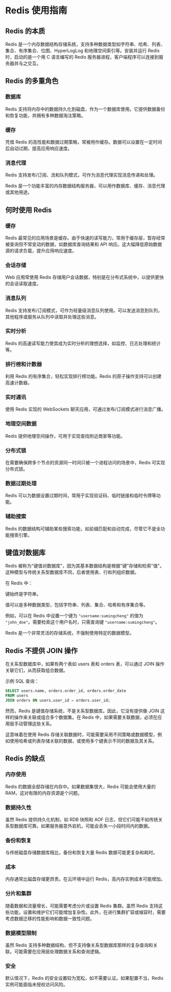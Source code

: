 # Redis 使用指南

## Redis 的本质

Redis 是一个内存数据结构存储系统，支持多种数据类型如字符串、哈希、列表、集合、有序集合、位图、HyperLogLog 和地理空间索引等。安装并运行 Redis 时，启动的是一个用 C 语言编写的 Redis 服务器进程，客户端程序可以连接到服务器并与之交互。

## Redis 的多重角色

### 数据库

Redis 支持将内存中的数据持久化到磁盘，作为一个数据库使用。它提供数据备份和恢复功能，并拥有多种数据淘汰策略。

### 缓存

凭借 Redis 的高性能和数据过期策略，常被用作缓存。数据可以设置在一定时间后自动过期，提高应用响应速度。

### 消息代理

Redis 支持发布/订阅、流和队列模式，可作为消息代理实现消息传递和处理。

Redis 是一个功能丰富的内存数据结构服务器，可以用作数据库、缓存、消息代理或其他用途。

## 何时使用 Redis

### 缓存

Redis 最常见的应用场景是缓存。由于快速的读写能力，常用于缓存层，暂存经常被查询但不常变动的数据，如数据库查询结果和 API 响应。这大幅降低原始数据源的请求负载，提升应用响应速度。

### 会话存储

Web 应用常使用 Redis 存储用户会话数据，特别是在分布式系统中，以提供更快的会话读取速度。

### 消息队列

Redis 支持发布/订阅模式，可作为轻量级消息队列使用。可以发送消息到队列，其他程序或服务从队列中读取并处理这些消息。

### 实时分析

Redis 的高速读写能力使其成为实时分析的理想选择，如监控、日志处理和统计等。

### 排行榜和计数器

利用 Redis 的有序集合，轻松实现排行榜功能。Redis 的原子操作支持可以创建高速计数器。

### 实时通讯

使用 Redis 实现的 WebSockets 聊天应用，可通过发布/订阅模式进行消息广播。

### 地理空间数据

Redis 提供地理空间操作，可用于实现查找附近商家等功能。

### 分布式锁

在需要确保跨多个节点的资源同一时间只被一个进程访问的场景中，Redis 可实现分布式锁。

### 数据过期处理

Redis 可以为数据设置过期时间，常用于实现验证码、临时链接和临时令牌等功能。

### 辅助搜索

Redis 的数据结构可辅助某些搜索功能，如前缀匹配和自动完成，尽管它不是全功能搜索引擎。

## 键值对数据库

Redis 被称为"键值对数据库"，因为其基本数据结构是根据"键"存储和检索"值"。这种模型与传统关系型数据库不同，后者使用表、行和列组织数据。

在 Redis 中：

键始终是字符串。

值可以是多种数据类型，包括字符串、列表、集合、哈希和有序集合等。

例如，可以在 Redis 中设置一个键为 `"username:sumingcheng"` 的值为 `"john_doe"`。需要检索这个用户名时，只需查询键 `"username:sumingcheng"`。

Redis 是一个非常灵活的存储系统，不强制使用特定的数据模型。

## Redis 不提供 JOIN 操作

在关系型数据库中，如果有两个表如 users 表和 orders 表，可以通过 JOIN 操作关联它们，从而获取组合数据。

示例 SQL 查询：

```sql
SELECT users.name, orders.order_id, orders.order_date
FROM users
JOIN orders ON users.user_id = orders.user_id;
```

然而，Redis 是键值存储系统，不是关系型数据库。因此，它没有提供像 JOIN 这样的操作来关联或组合多个数据集。在 Redis 中，如果需要关联数据，必须在应用层手动管理这些关系。

这意味着在使用 Redis 存储关联数据时，可能需要采用不同策略或数据模型，例如使用哈希或列表存储关联的数据，或使用多个键表示不同的数据及其关系。

## Redis 的缺点

### 内存使用

Redis 的数据全部存储在内存中。如果数据集很大，Redis 可能会使用大量的 RAM，这对有限的内存资源是个问题。

### 数据持久性

虽然 Redis 提供持久化机制，如 RDB 快照和 AOF 日志，但它们可能不如传统关系型数据库可靠。如果服务器意外宕机，可能会丢失一小段时间内的数据。

### 备份和恢复

与传统磁盘存储数据库相比，备份和恢复大量 Redis 数据可能更复杂和耗时。

### 成本

内存通常比磁盘存储更昂贵。在云环境中运行 Redis，高内存实例成本可能增加。

### 分片和集群

随着数据和流量增长，可能需要考虑分片或设置 Redis 集群。虽然 Redis 支持这些功能，设置和维护它们可能增加复杂性。此外，在进行集群扩容或缩容时，需要考虑数据迁移的性能影响和数据一致性问题。

### 数据模型限制

虽然 Redis 支持多种数据结构，但不支持像关系型数据库那样的复杂查询和关联。可能需要在应用层处理数据关系和查询逻辑。

### 安全

默认情况下，Redis 的安全设置较为宽松，如不需要认证。如果配置不当，Redis 实例可能面临未授权访问风险。
